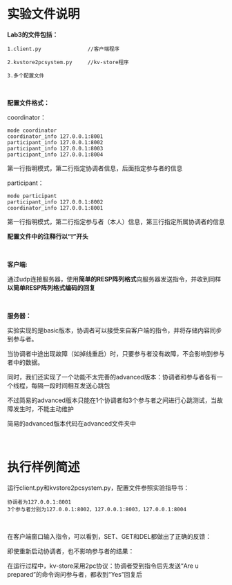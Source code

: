 # 实验文件说明

**Lab3的文件包括：**

    1.client.py               //客户端程序
   
    2.kvstore2pcsystem.py     //kv-store程序
    
    3.多个配置文件

<br/>

**配置文件格式：**

coordinator：

    mode coordinator 
    coordinator_info 127.0.0.1:8001
    participant_info 127.0.0.1:8002 
    participant_info 127.0.0.1:8003 
    participant_info 127.0.0.1:8004
    
第一行指明模式，第二行指定协调者信息，后面指定参与者的信息

participant：

    mode participant
    participant_info 127.0.0.1:8002
    coordinator_info 127.0.0.1:8001
    
第一行指明模式，第二行指定参与者（本人）信息，第三行指定所属协调者的信息

**配置文件中的注释行以“!”开头**

<br/>

**客户端:**

通过udp连接服务器，使用**简单的RESP阵列格式**向服务器发送指令，并收到同样**以简单RESP阵列格式编码的回复**

<br/>

**服务器：**

实验实现的是basic版本，协调者可以接受来自客户端的指令，并将存储内容同步到参与者。

当协调者中途出现故障（如掉线重启）时，只要参与者没有故障，不会影响到参与者中的数据。

同时，我们还实现了一个功能不太完善的advanced版本：协调者和参与者各有一个线程，每隔一段时间相互发送心跳包

不过简易的advanced版本只能在1个协调者和3个参与者之间进行心跳测试，当故障发生时，不能主动维护

简易的advanced版本代码在advanced文件夹中

<br/>

# 执行样例简述

运行client.py和kvstore2pcsystem.py，配置文件参照实验指导书：

    协调者为127.0.0.1:8001
    3个参与者分别为127.0.0.1:8002，127.0.0.1:8003，127.0.0.1:8004

<br/>

在客户端窗口输入指令，可以看到，SET、GET和DEL都做出了正确的反馈：



即使重新启动协调者，也不影响参与者的结果：


在运行过程中，kv-store采用2pc协议：协调者受到指令后先发送“Are u prepared”的命令询问参与者，都收到“Yes”回复后
